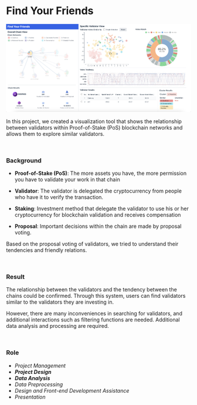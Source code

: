 # Find Your Friends
![Alt text](image.png)


In this project, we created a visualization tool that shows the relationship between validators within Proof-of-Stake (PoS) blockchain networks and allows them to explore similar validators.

<br>

### Background
- **Proof-of-Stake (PoS)**: The more assets you have, the more permission you have to validate your work in that chain

- **Validator**: The validator is delegated the cryptocurrency from people who have it to verify the transaction.

- **Staking**: Investment method that delegate the validator to use his or her cryptocurrency for blockchain validation and receives compensation

- **Proposal**: Important decisions within the chain are made by proposal voting.

Based on the proposal voting of validators, we tried to understand their tendencies and friendly relations.

<br>

### Result
The relationship between the validators and the tendency between the chains could be confirmed. Through this system, users can find validators similar to the validators they are investing in.<br>

However, there are many inconveniences in searching for validators, and additional interactions such as filtering functions are needed. Additional data analysis and processing are required.

<br>

### Role
- *Project Management*
- ***Project Design***
- ***Data Analysis***
- *Data Preprocessing*
- *Design and Front-end Development Assistance*
- *Presentation*
